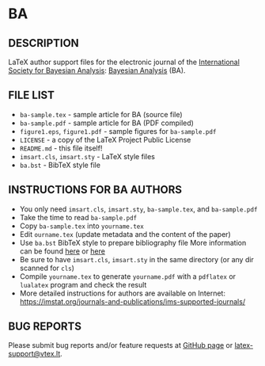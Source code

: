 # BA

## DESCRIPTION

LaTeX author support files for the electronic journal of the 
[International Society for Bayesian Analysis](https://bayesian.org/):
[Bayesian Analysis](https://bayesian.org/resources/bayesian-analysis/) (BA).

## FILE LIST

-   `ba-sample.tex` - sample article for BA (source file)
-   `ba-sample.pdf` - sample article for BA (PDF compiled)
-   `figure1.eps`, `figure1.pdf` - sample figures for `ba-sample.pdf`
-   `LICENSE` - a copy of the LaTeX Project Public License
-   `README.md` - this file itself!
-   `imsart.cls`, `imsart.sty` - LaTeX style files
-   `ba.bst` - BibTeX style file

## INSTRUCTIONS FOR BA AUTHORS

-   You only need `imsart.cls`, `imsart.sty`, `ba-sample.tex`, and `ba-sample.pdf`
-   Take the time to read `ba-sample.pdf`
-   Copy `ba-sample.tex` into `yourname.tex`
-   Edit `ourname.tex` (update metadata and the content of the paper)
-   Use `ba.bst` BibTeX style to prepare bibliography file 
    More information can be found [here](http://www.bibtex.org/Using/) 
    or [here](https://www.latex-tutorial.com/tutorials/bibtex/)
-   Be sure to have `imsart.cls`, `imsart.sty` in the same directory (or any dir scanned for `cls`)
-   Compile `yourname.tex` to generate `yourname.pdf` with a `pdflatex` or `lualatex` program and check the result
-   More detailed instructions for authors are available on Internet: https://imstat.org/journals-and-publications/ims-supported-journals/

## BUG REPORTS

Please submit bug reports and/or feature requests
at [GitHub page](https://github.com/vtex-soft/texsupport.isba-ba/issues) or 
[latex-support@vtex.lt](mailto:latex-support@vtex.lt).

